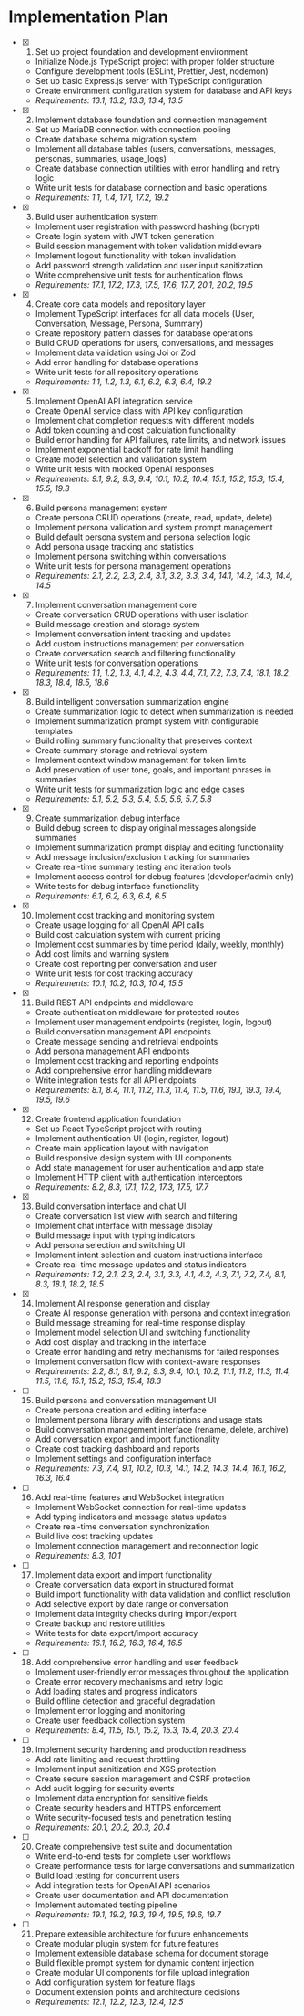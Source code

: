 # Implementation Plan

- [x] 1. Set up project foundation and development environment






  - Initialize Node.js TypeScript project with proper folder structure
  - Configure development tools (ESLint, Prettier, Jest, nodemon)
  - Set up basic Express.js server with TypeScript configuration
  - Create environment configuration system for database and API keys
  - _Requirements: 13.1, 13.2, 13.3, 13.4, 13.5_

- [x] 2. Implement database foundation and connection management



  - Set up MariaDB connection with connection pooling
  - Create database schema migration system
  - Implement all database tables (users, conversations, messages, personas, summaries, usage_logs)
  - Create database connection utilities with error handling and retry logic
  - Write unit tests for database connection and basic operations
  - _Requirements: 1.1, 1.4, 17.1, 17.2, 19.2_

- [x] 3. Build user authentication system


 


  - Implement user registration with password hashing (bcrypt)
  - Create login system with JWT token generation
  - Build session management with token validation middleware
  - Implement logout functionality with token invalidation
  - Add password strength validation and user input sanitization
  - Write comprehensive unit tests for authentication flows
  - _Requirements: 17.1, 17.2, 17.3, 17.5, 17.6, 17.7, 20.1, 20.2, 19.5_

- [x] 4. Create core data models and repository layer




















  - Implement TypeScript interfaces for all data models (User, Conversation, Message, Persona, Summary)
  - Create repository pattern classes for database operations
  - Build CRUD operations for users, conversations, and messages
  - Implement data validation using Joi or Zod
  - Add error handling for database operations
  - Write unit tests for all repository operations
  - _Requirements: 1.1, 1.2, 1.3, 6.1, 6.2, 6.3, 6.4, 19.2_

- [x] 5. Implement OpenAI API integration service





  - Create OpenAI service class with API key configuration
  - Implement chat completion requests with different models
  - Add token counting and cost calculation functionality
  - Build error handling for API failures, rate limits, and network issues
  - Implement exponential backoff for rate limit handling
  - Create model selection and validation system
  - Write unit tests with mocked OpenAI responses
  - _Requirements: 9.1, 9.2, 9.3, 9.4, 10.1, 10.2, 10.4, 15.1, 15.2, 15.3, 15.4, 15.5, 19.3_

- [x] 6. Build persona management system



  - Create persona CRUD operations (create, read, update, delete)
  - Implement persona validation and system prompt management
  - Build default persona system and persona selection logic
  - Add persona usage tracking and statistics
  - Implement persona switching within conversations
  - Write unit tests for persona management operations
  - _Requirements: 2.1, 2.2, 2.3, 2.4, 3.1, 3.2, 3.3, 3.4, 14.1, 14.2, 14.3, 14.4, 14.5_

- [x] 7. Implement conversation management core




  - Create conversation CRUD operations with user isolation
  - Build message creation and storage system
  - Implement conversation intent tracking and updates
  - Add custom instructions management per conversation
  - Create conversation search and filtering functionality
  - Write unit tests for conversation operations
  - _Requirements: 1.1, 1.2, 1.3, 4.1, 4.2, 4.3, 4.4, 7.1, 7.2, 7.3, 7.4, 18.1, 18.2, 18.3, 18.4, 18.5, 18.6_

- [x] 8. Build intelligent conversation summarization engine





  - Create summarization logic to detect when summarization is needed
  - Implement summarization prompt system with configurable templates
  - Build rolling summary functionality that preserves context
  - Create summary storage and retrieval system
  - Implement context window management for token limits
  - Add preservation of user tone, goals, and important phrases in summaries
  - Write unit tests for summarization logic and edge cases
  - _Requirements: 5.1, 5.2, 5.3, 5.4, 5.5, 5.6, 5.7, 5.8_

- [x] 9. Create summarization debug interface





  - Build debug screen to display original messages alongside summaries
  - Implement summarization prompt display and editing functionality
  - Add message inclusion/exclusion tracking for summaries
  - Create real-time summary testing and iteration tools
  - Implement access control for debug features (developer/admin only)
  - Write tests for debug interface functionality
  - _Requirements: 6.1, 6.2, 6.3, 6.4, 6.5_

- [x] 10. Implement cost tracking and monitoring system






  - Create usage logging for all OpenAI API calls
  - Build cost calculation system with current pricing
  - Implement cost summaries by time period (daily, weekly, monthly)
  - Add cost limits and warning system
  - Create cost reporting per conversation and user
  - Write unit tests for cost tracking accuracy
  - _Requirements: 10.1, 10.2, 10.3, 10.4, 15.5_

- [x] 11. Build REST API endpoints and middleware





  - Create authentication middleware for protected routes
  - Implement user management endpoints (register, login, logout)
  - Build conversation management API endpoints
  - Create message sending and retrieval endpoints
  - Add persona management API endpoints
  - Implement cost tracking and reporting endpoints
  - Add comprehensive error handling middleware
  - Write integration tests for all API endpoints
  - _Requirements: 8.1, 8.4, 11.1, 11.2, 11.3, 11.4, 11.5, 11.6, 19.1, 19.3, 19.4, 19.5, 19.6_

- [x] 12. Create frontend application foundation








  - Set up React TypeScript project with routing
  - Implement authentication UI (login, register, logout)
  - Create main application layout with navigation
  - Build responsive design system with UI components
  - Add state management for user authentication and app state
  - Implement HTTP client with authentication interceptors
  - _Requirements: 8.2, 8.3, 17.1, 17.2, 17.3, 17.5, 17.7_

- [x] 13. Build conversation interface and chat UI





  - Create conversation list view with search and filtering
  - Implement chat interface with message display
  - Build message input with typing indicators
  - Add persona selection and switching UI
  - Implement intent selection and custom instructions interface
  - Create real-time message updates and status indicators
  - _Requirements: 1.2, 2.1, 2.3, 2.4, 3.1, 3.3, 4.1, 4.2, 4.3, 7.1, 7.2, 7.4, 8.1, 8.3, 18.1, 18.2, 18.5_

- [x] 14. Implement AI response generation and display






  - Create AI response generation with persona and context integration
  - Build message streaming for real-time response display
  - Implement model selection UI and switching functionality
  - Add cost display and tracking in the interface
  - Create error handling and retry mechanisms for failed responses
  - Implement conversation flow with context-aware responses
  - _Requirements: 2.2, 8.1, 9.1, 9.2, 9.3, 9.4, 10.1, 10.2, 11.1, 11.2, 11.3, 11.4, 11.5, 11.6, 15.1, 15.2, 15.3, 15.4, 18.3_

- [ ] 15. Build persona and conversation management UI
  - Create persona creation and editing interface
  - Implement persona library with descriptions and usage stats
  - Build conversation management interface (rename, delete, archive)
  - Add conversation export and import functionality
  - Create cost tracking dashboard and reports
  - Implement settings and configuration interface
  - _Requirements: 7.3, 7.4, 9.1, 10.2, 10.3, 14.1, 14.2, 14.3, 14.4, 16.1, 16.2, 16.3, 16.4_

- [ ] 16. Add real-time features and WebSocket integration
  - Implement WebSocket connection for real-time updates
  - Add typing indicators and message status updates
  - Create real-time conversation synchronization
  - Build live cost tracking updates
  - Implement connection management and reconnection logic
  - _Requirements: 8.3, 10.1_

- [ ] 17. Implement data export and import functionality
  - Create conversation data export in structured format
  - Build import functionality with data validation and conflict resolution
  - Add selective export by date range or conversation
  - Implement data integrity checks during import/export
  - Create backup and restore utilities
  - Write tests for data export/import accuracy
  - _Requirements: 16.1, 16.2, 16.3, 16.4, 16.5_

- [ ] 18. Add comprehensive error handling and user feedback
  - Implement user-friendly error messages throughout the application
  - Create error recovery mechanisms and retry logic
  - Add loading states and progress indicators
  - Build offline detection and graceful degradation
  - Implement error logging and monitoring
  - Create user feedback collection system
  - _Requirements: 8.4, 11.5, 15.1, 15.2, 15.3, 15.4, 20.3, 20.4_

- [ ] 19. Implement security hardening and production readiness
  - Add rate limiting and request throttling
  - Implement input sanitization and XSS protection
  - Create secure session management and CSRF protection
  - Add audit logging for security events
  - Implement data encryption for sensitive fields
  - Create security headers and HTTPS enforcement
  - Write security-focused tests and penetration testing
  - _Requirements: 20.1, 20.2, 20.3, 20.4_

- [ ] 20. Create comprehensive test suite and documentation
  - Write end-to-end tests for complete user workflows
  - Create performance tests for large conversations and summarization
  - Build load testing for concurrent users
  - Add integration tests for OpenAI API scenarios
  - Create user documentation and API documentation
  - Implement automated testing pipeline
  - _Requirements: 19.1, 19.2, 19.3, 19.4, 19.5, 19.6, 19.7_

- [ ] 21. Prepare extensible architecture for future enhancements
  - Create modular plugin system for future features
  - Implement extensible database schema for document storage
  - Build flexible prompt system for dynamic content injection
  - Create modular UI components for file upload integration
  - Add configuration system for feature flags
  - Document extension points and architecture decisions
  - _Requirements: 12.1, 12.2, 12.3, 12.4, 12.5_
